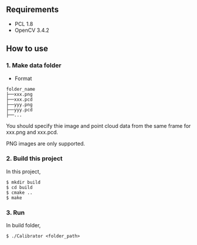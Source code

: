 ## Requirements

- PCL 1.8
- OpenCV 3.4.2

## How to use

### 1. Make data folder

- Format

```
folder_name
├──xxx.png
├──xxx.pcd
├──yyy.png
├──yyy.pcd
├──...
```

You should specify thie image and point cloud data from the same frame for xxx.png and xxx.pcd.

PNG images are only supported.

### 2. Build this project

In this project,

```
$ mkdir build
$ cd build
$ cmake ..
$ make
```

### 3. Run

In build folder,

```
$ ./Calibrator <folder_path>
```
